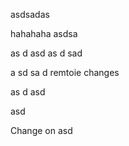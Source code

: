 asdsadas



hahahaha
asdsa


as
d
asd
as
d
sad

a
sd
sa
d
remtoie changes

as
d
asd



asd


Change on asd